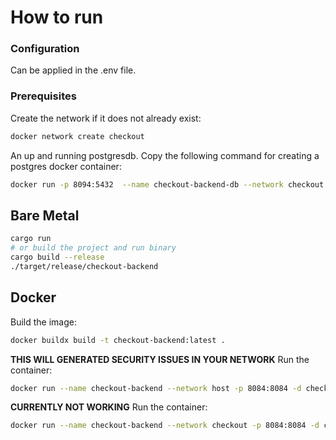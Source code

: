 # How to run 
### Configuration
Can be applied in the .env file.

### Prerequisites
Create the network if it does not already exist:
```bash
docker network create checkout
```

An up and running postgresdb. Copy the following command for creating a postgres docker container:

```bash
docker run -p 8094:5432  --name checkout-backend-db --network checkout -e POSTGRES_PASSWORD=password -e POSTGRES_USER=checkout -e POSTGRES_DB=checkout -d postgres
```
## Bare Metal
```bash
cargo run
# or build the project and run binary
cargo build --release
./target/release/checkout-backend
```

## Docker
Build the image:
```bash
docker buildx build -t checkout-backend:latest .
```

**THIS WILL GENERATED SECURITY ISSUES IN YOUR NETWORK**
Run the container:
```bash
docker run --name checkout-backend --network host -p 8084:8084 -d checkout-backend 
```

**CURRENTLY NOT WORKING**
Run the container:
```bash
docker run --name checkout-backend --network checkout -p 8084:8084 -d checkout-backend 
```